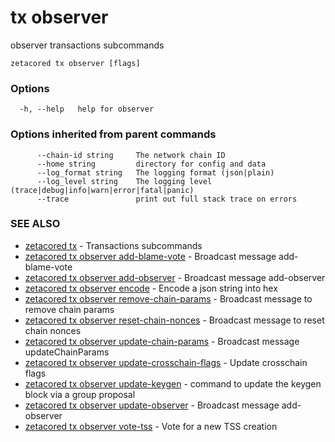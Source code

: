 # tx observer

observer transactions subcommands

```
zetacored tx observer [flags]
```

### Options

```
  -h, --help   help for observer
```

### Options inherited from parent commands

```
      --chain-id string     The network chain ID
      --home string         directory for config and data 
      --log_format string   The logging format (json|plain) 
      --log_level string    The logging level (trace|debug|info|warn|error|fatal|panic) 
      --trace               print out full stack trace on errors
```

### SEE ALSO

* [zetacored tx](zetacored_tx.md)	 - Transactions subcommands
* [zetacored tx observer add-blame-vote](zetacored_tx_observer_add-blame-vote.md)	 - Broadcast message add-blame-vote
* [zetacored tx observer add-observer](zetacored_tx_observer_add-observer.md)	 - Broadcast message add-observer
* [zetacored tx observer encode](zetacored_tx_observer_encode.md)	 - Encode a json string into hex
* [zetacored tx observer remove-chain-params](zetacored_tx_observer_remove-chain-params.md)	 - Broadcast message to remove chain params
* [zetacored tx observer reset-chain-nonces](zetacored_tx_observer_reset-chain-nonces.md)	 - Broadcast message to reset chain nonces
* [zetacored tx observer update-chain-params](zetacored_tx_observer_update-chain-params.md)	 - Broadcast message updateChainParams
* [zetacored tx observer update-crosschain-flags](zetacored_tx_observer_update-crosschain-flags.md)	 - Update crosschain flags
* [zetacored tx observer update-keygen](zetacored_tx_observer_update-keygen.md)	 - command to update the keygen block via a group proposal
* [zetacored tx observer update-observer](zetacored_tx_observer_update-observer.md)	 - Broadcast message add-observer
* [zetacored tx observer vote-tss](zetacored_tx_observer_vote-tss.md)	 - Vote for a new TSS creation

